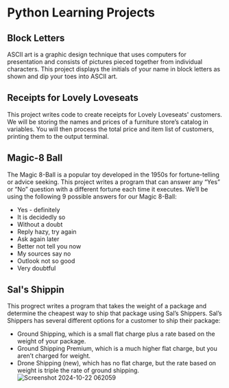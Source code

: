# **Python Learning Projects**

## **Block Letters**
ASCII art is a graphic design technique that uses computers for presentation and consists of pictures pieced together from individual characters. This project displays the initials of your name in block letters as shown and dip your toes into ASCII art.

## **Receipts for Lovely Loveseats**
This project writes code to create receipts for Lovely Loveseats' customers. We will be storing the names and prices of a furniture store’s catalog in variables. You will then process the total price and item list of customers, printing them to the output terminal.

## **Magic-8 Ball**
The Magic 8-Ball is a popular toy developed in the 1950s for fortune-telling or advice seeking. This project writes a program that can answer any “Yes” or “No” question with a different fortune each time it executes.
We’ll be using the following 9 possible answers for our Magic 8-Ball:
* Yes - definitely
* It is decidedly so
* Without a doubt
* Reply hazy, try again
* Ask again later
* Better not tell you now
* My sources say no
* Outlook not so good
* Very doubtful

## **Sal's Shippin**
This progrect writes a program that takes the weight of a package and determine the cheapest way to ship that package using Sal’s Shippers.
Sal’s Shippers has several different options for a customer to ship their package:
* Ground Shipping, which is a small flat charge plus a rate based on the weight of your package.
* Ground Shipping Premium, which is a much higher flat charge, but you aren’t charged for weight.
* Drone Shipping (new), which has no flat charge, but the rate based on weight is triple the rate of ground shipping.
![Screenshot 2024-10-22 062059](https://github.com/user-attachments/assets/1bf7f493-ddc3-4f16-8bfa-9120de164924)

